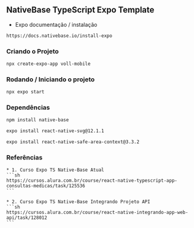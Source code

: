 ## NativeBase TypeScript Expo Template

* Expo documentação / instalação
```sh
https://docs.nativebase.io/install-expo
```

### Criando o Projeto
```sh
npx create-expo-app voll-mobile
```

### Rodando / Iniciando o projeto
```sh
npx expo start
```

### Dependências
```sh
npm install native-base
```

```sh
expo install react-native-svg@12.1.1
```

```sh
expo install react-native-safe-area-context@3.3.2
```

### Referências
    * 1. Curso Expo TS Native-Base Atual 
    ```sh
    https://cursos.alura.com.br/course/react-native-typescript-app-consultas-medicas/task/125536
    ```
    
    * 2. Curso Expo TS Native-Base Integrando Projeto API
    ```sh
    https://cursos.alura.com.br/course/react-native-integrando-app-web-api/task/128012
    ```
